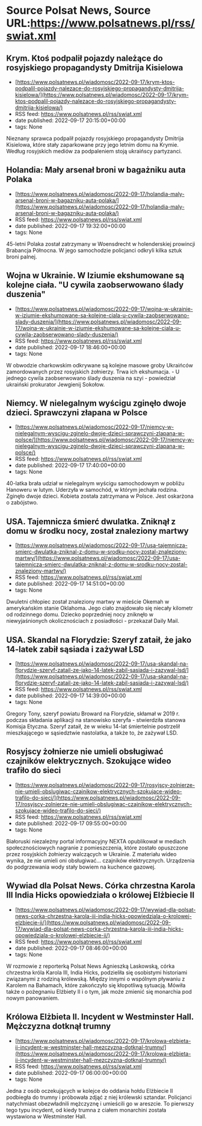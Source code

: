 # Source Polsat News, Source URL:https://www.polsatnews.pl/rss/swiat.xml

## Krym. Ktoś podpalił pojazdy należące do rosyjskiego propagandysty Dmitrija Kisielowa
 - [https://www.polsatnews.pl/wiadomosc/2022-09-17/krym-ktos-podpalil-pojazdy-nalezace-do-rosyjskiego-propagandysty-dmitrija-kisielowa/](https://www.polsatnews.pl/wiadomosc/2022-09-17/krym-ktos-podpalil-pojazdy-nalezace-do-rosyjskiego-propagandysty-dmitrija-kisielowa/)
 - RSS feed: https://www.polsatnews.pl/rss/swiat.xml
 - date published: 2022-09-17 20:15:00+00:00
 - tags: None

Nieznany sprawca podpalił pojazdy rosyjskiego propagandysty Dmitrija Kisielowa, które stały zaparkowane przy jego letnim domu na Krymie. Według rosyjskich mediów za podpaleniem stoją ukraińscy partyzanci.

## Holandia: Mały arsenał broni w bagażniku auta Polaka
 - [https://www.polsatnews.pl/wiadomosc/2022-09-17/holandia-maly-arsenal-broni-w-bagazniku-auta-polaka/](https://www.polsatnews.pl/wiadomosc/2022-09-17/holandia-maly-arsenal-broni-w-bagazniku-auta-polaka/)
 - RSS feed: https://www.polsatnews.pl/rss/swiat.xml
 - date published: 2022-09-17 19:32:00+00:00
 - tags: None

45-letni Polaka został zatrzymany w Woensdrecht w holenderskiej prowincji Brabancja Północna. W jego samochodzie policjanci odkryli kilka sztuk broni palnej.

## Wojna w Ukrainie. W Iziumie ekshumowane są kolejne ciała. "U cywila zaobserwowano ślady duszenia"
 - [https://www.polsatnews.pl/wiadomosc/2022-09-17/wojna-w-ukrainie-w-iziumie-ekshumowane-sa-kolejne-ciala-u-cywila-zaobserwowano-slady-duszenia/](https://www.polsatnews.pl/wiadomosc/2022-09-17/wojna-w-ukrainie-w-iziumie-ekshumowane-sa-kolejne-ciala-u-cywila-zaobserwowano-slady-duszenia/)
 - RSS feed: https://www.polsatnews.pl/rss/swiat.xml
 - date published: 2022-09-17 18:46:00+00:00
 - tags: None

W obwodzie charkowskim odkrywane są kolejne masowe groby Ukraińców zamordowanych przez rosyjskich żołnierzy. Trwa ich ekshumacja. - U jednego cywila zaobserwowano ślady duszenia na szyi - powiedział ukraiński prokurator Jewgienij Sokołow.

## Niemcy. W nielegalnym wyścigu zginęło dwoje dzieci. Sprawczyni złapana w Polsce
 - [https://www.polsatnews.pl/wiadomosc/2022-09-17/niemcy-w-nielegalnym-wyscigu-zginelo-dwoje-dzieci-sprawczyni-zlapana-w-polsce/](https://www.polsatnews.pl/wiadomosc/2022-09-17/niemcy-w-nielegalnym-wyscigu-zginelo-dwoje-dzieci-sprawczyni-zlapana-w-polsce/)
 - RSS feed: https://www.polsatnews.pl/rss/swiat.xml
 - date published: 2022-09-17 17:40:00+00:00
 - tags: None

40-latka brała udział w nielegalnym wyścigu samochodowym w pobliżu Hanoweru w lutym. Uderzyła w samochód, w którym jechała rodzina. Zginęło dwoje dzieci. Kobieta została zatrzymana w Polsce. Jest oskarżona o zabójstwo.

## USA. Tajemnicza śmierć dwulatka. Zniknął z domu w środku nocy, został znaleziony martwy
 - [https://www.polsatnews.pl/wiadomosc/2022-09-17/usa-tajemnicza-smierc-dwulatka-zniknal-z-domu-w-srodku-nocy-zostal-znaleziony-martwy/](https://www.polsatnews.pl/wiadomosc/2022-09-17/usa-tajemnicza-smierc-dwulatka-zniknal-z-domu-w-srodku-nocy-zostal-znaleziony-martwy/)
 - RSS feed: https://www.polsatnews.pl/rss/swiat.xml
 - date published: 2022-09-17 14:51:00+00:00
 - tags: None

Dwuletni chłopiec został znaleziony martwy w mieście Okemah w amerykańskim stanie Oklahoma. Jego ciało znajdowało się niecały kilometr od rodzinnego domu. Dziecko poprzedniej nocy zniknęło w niewyjaśnionych okolicznościach z posiadłości - przekazał Daily Mail.

## USA. Skandal na Florydzie: Szeryf zataił, że jako 14-latek zabił sąsiada i zażywał LSD
 - [https://www.polsatnews.pl/wiadomosc/2022-09-17/usa-skandal-na-florydzie-szeryf-zatail-ze-jako-14-latek-zabil-sasiada-i-zazywal-lsd/](https://www.polsatnews.pl/wiadomosc/2022-09-17/usa-skandal-na-florydzie-szeryf-zatail-ze-jako-14-latek-zabil-sasiada-i-zazywal-lsd/)
 - RSS feed: https://www.polsatnews.pl/rss/swiat.xml
 - date published: 2022-09-17 14:39:00+00:00
 - tags: None

Gregory Tony, szeryf powiatu Broward na Florydzie, skłamał w 2019 r. podczas składania aplikacji na stanowisko szeryfa - stwierdziła stanowa Komisja Etyczna. Szeryf zataił, że w wieku 14-lat śmiertelnie postrzelił mieszkającego w sąsiedztwie nastolatka, a także to, że zażywał LSD.

## Rosyjscy żołnierze nie umieli obsługiwać czajników elektrycznych. Szokujące wideo trafiło do sieci
 - [https://www.polsatnews.pl/wiadomosc/2022-09-17/rosyjscy-zolnierze-nie-umieli-obslugiwac-czajnikow-elektrycznych-szokujace-wideo-trafilo-do-sieci/](https://www.polsatnews.pl/wiadomosc/2022-09-17/rosyjscy-zolnierze-nie-umieli-obslugiwac-czajnikow-elektrycznych-szokujace-wideo-trafilo-do-sieci/)
 - RSS feed: https://www.polsatnews.pl/rss/swiat.xml
 - date published: 2022-09-17 09:55:00+00:00
 - tags: None

Białoruski niezależny portal informacyjny NEXTA opublikował w mediach społecznościowych nagranie z pomieszczenia, które zostało opuszczone przez rosyjskich żołnierzy walczących w Ukrainie. Z materiału wideo wynika, że nie umieli oni obsługiwać... czajników elektrycznych. Urządzenia do podgrzewania wody stały bowiem na kuchence gazowej.

## Wywiad dla Polsat News. Córka chrzestna Karola III India Hicks opowiedziała o królowej Elżbiecie II
 - [https://www.polsatnews.pl/wiadomosc/2022-09-17/wywiad-dla-polsat-news-corka-chrzestna-karola-iii-india-hicks-opowiedziala-o-krolowej-elzbiecie-ii/](https://www.polsatnews.pl/wiadomosc/2022-09-17/wywiad-dla-polsat-news-corka-chrzestna-karola-iii-india-hicks-opowiedziala-o-krolowej-elzbiecie-ii/)
 - RSS feed: https://www.polsatnews.pl/rss/swiat.xml
 - date published: 2022-09-17 08:46:00+00:00
 - tags: None

W rozmowie z reporterką Polsat News Agnieszką Laskowską, córka chrzestna króla Karola III, India Hicks, podzieliła się osobistymi historiami związanymi z rodziną królewską. Między innymi o wspólnym pływaniu z Karolem na Bahamach, które zakończyło się kłopotliwą sytuacją. Mówiła także o pożegnaniu Elżbiety II i o tym, jak może zmienić się monarchia pod nowym panowaniem.

## Królowa Elżbieta II. Incydent w Westminster Hall. Mężczyzna dotknął trumny
 - [https://www.polsatnews.pl/wiadomosc/2022-09-17/krolowa-elzbieta-ii-incydent-w-westminster-hall-mezczyzna-dotknal-trumny/](https://www.polsatnews.pl/wiadomosc/2022-09-17/krolowa-elzbieta-ii-incydent-w-westminster-hall-mezczyzna-dotknal-trumny/)
 - RSS feed: https://www.polsatnews.pl/rss/swiat.xml
 - date published: 2022-09-17 06:00:00+00:00
 - tags: None

Jedna z osób oczekujących w kolejce do oddania hołdu Elżbiecie II podbiegła do trumny i próbowała zdjąć z niej królewski sztandar. Policjanci natychmiast obezwładnili mężczyznę i umieścili go w areszcie. To pierwszy tego typu incydent, od kiedy trumna z ciałem monarchini została wystawiona w Westminster Hall.
